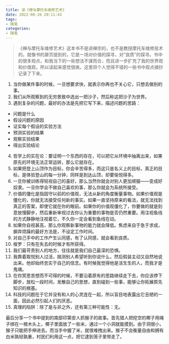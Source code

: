 ```yaml
---
title: 读《禅与摩托车维修艺术》
date: 2022-08-26 20:11:43
tags:
- 随笔
categories:
- 随笔
---
```


>《禅与摩托车维修艺术》这本书不是讲禅宗的，也不是教授摩托车​维修技术的。就像书的扉页提到的，它是一场对价值的探寻​，对“良质”的探寻。书中的很多观点，和我当下的一些想法不谋而合，而且进一步扩充了我的世界观和价值观，所以读起来感觉很爽。这里将个人觉得不错的一些书中观点摘抄记录了下来​。

1. 当你做某件事的时候，一旦想要求快，就表示你再也不关心它，只想去做别的事。
2. 我们从所观察到的无穷景致中选出一把沙子，然后称这把沙子为世界。
3. 遇到复杂的问题，最好的办法是先把它写下来，描述问题的思路：
  - 问题是什么
  - 假设问题的原因
  - 证实每个假设的实验方法
  - 预测实验的结果
  - 观察实验结果
  - 得出实验结论
4. 哲学上的实在论：要证明一个东西的存在，可以把它从环境中抽离出来，如果原先的环境无法正常运转，那么它就存在。
5. 如果把登上山顶作为目标，你会辛苦得多，而这只是名义上的目标，真正的目标，是体验登山的每一分钟，同样是到达山顶，却要愉悦得多。
6. 一旦你被训练得轻视自己的喜好，那么当然你就会对别人更加顺服——变成好奴隶。一旦你学会不做自己喜欢的事，那么你就会为系统所接受。
7. 价值的僵化是指固守以前的价值观，无法从新的角度衡量事物。如果价值观是僵化的，你就无法接受任何新的事实。如果一直坚持原来的看法，就无法找到真正的答案，即使它就在你的眼前。如果你的价值观僵化了，你要做的就是刻意放慢脚步，然后重新审视过去你认为重要的事物是否仍然重要。用注视鱼线的方式静静地注视着它，不久你一定会看到鱼线在动。
8. 如果你自视甚高，那么你观察新事物的能力就会降低。焦虑来自于急于求成，摒弃烦躁的最好方法是，不设定工作时间。
9. 对自己手中的工作产生认同感，有了认同感，就会看到良质。
10. 梭罗：只有在失去的时候才有所获得。
11. 我们最苛责别人的地方，往往就是我们自己最深的恐惧。
12. 我靠着取悦别人过活，揣测别人希望听到你说什么，然后假装主动又自然地说出来。他却始终忠实于自己的信念。有时候我觉得他是活生生的人，而我才是鬼魂。
13. 在你冥思苦想而不可得的时候，不要沿着原有的思路继续走下去，你应该停下脚步，放松一段时间，发散自己的思想，直到碰到一些事，能够让你拓展原先知识的根基。
14. 科技的问题在于它并没有和人的心灵连在一起，所以盲目地表露出它丑陋的一面，因此必然引起人们的厌恶。
15. 真理的陷阱：除了是与非之外，还有第三种可能性：无。

最后分享一个书中提到的南部印第安人抓猴子的故事。首先猎人把挖空的椰子用绳子绑在一根木头上，椰子里面放了一些米，通过一个小洞就能摸到。由于洞很小，猴子只能把手伸进去。而当手中握了米，就很难拽出来。猴子不会衡量自由和拥有白米孰轻孰重，村民们利用这一点，把它逮到笼子里带走了。

